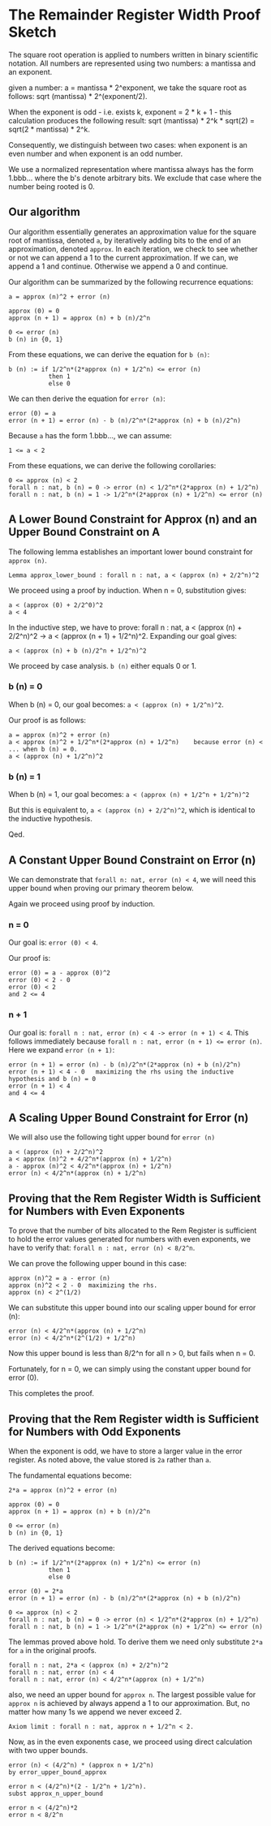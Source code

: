 The Remainder Register Width Proof Sketch
=========================================

The square root operation is applied to numbers written in binary scientific notation. All numbers are represented using two numbers: a mantissa and an exponent.

given a number: a = mantissa * 2^exponent, we take the square root as follows: sqrt (mantissa) * 2^(exponent/2).

When the exponent is odd - i.e. exists k, exponent = 2 * k + 1 - this calculation produces the following result: sqrt (mantissa) * 2^k * sqrt(2) = sqrt(2 * mantissa) * 2^k.

Consequently, we distinguish between two cases: when exponent is an even number and when exponent is an odd number.

We use a normalized representation where mantissa always has the form 1.bbb... where the b's denote arbitrary bits. We exclude that case where the number being rooted is 0.

Our algorithm
-------------

Our algorithm essentially generates an approximation value for the square root of mantissa, denoted `a`, by iteratively adding bits to the end of an approximation, denoted `approx`. In each iteration, we check to see whether or not we can append a 1 to the current approximation. If we can, we append a 1 and continue. Otherwise we append a 0 and continue.

Our algorithm can be summarized by the following recurrence equations:

```
a = approx (n)^2 + error (n)

approx (0) = 0
approx (n + 1) = approx (n) + b (n)/2^n

0 <= error (n)
b (n) in {0, 1}
```

From these equations, we can derive the equation for `b (n)`:

```
b (n) := if 1/2^n*(2*approx (n) + 1/2^n) <= error (n)
           then 1
           else 0
```

We can then derive the equation for `error (n)`:

```
error (0) = a
error (n + 1) = error (n) - b (n)/2^n*(2*approx (n) + b (n)/2^n)
```

Because `a` has the form 1.bbb..., we can assume:

```
1 <= a < 2
```

From these equations, we can derive the following corollaries:

```
0 <= approx (n) < 2
forall n : nat, b (n) = 0 -> error (n) < 1/2^n*(2*approx (n) + 1/2^n)
forall n : nat, b (n) = 1 -> 1/2^n*(2*approx (n) + 1/2^n) <= error (n)
```

A Lower Bound Constraint for Approx (n) and an Upper Bound Constraint on A
--------------------------------------------------------------------------

The following lemma establishes an important lower bound constraint for `approx (n)`.

```
Lemma approx_lower_bound : forall n : nat, a < (approx (n) + 2/2^n)^2
```

We proceed using a proof by induction. When n = 0, substitution gives:

```
a < (approx (0) + 2/2^0)^2
a < 4
```

In the inductive step, we have to prove: forall n : nat, a < (approx (n) + 2/2^n)^2 -> a < (approx (n + 1) + 1/2^n)^2.
Expanding our goal gives:

```
a < (approx (n) + b (n)/2^n + 1/2^n)^2
```

We proceed by case analysis. `b (n)` either equals 0 or 1.

### b (n) = 0

When b (n) = 0, our goal becomes: `a < (approx (n) + 1/2^n)^2`.

Our proof is as follows:

```
a = approx (n)^2 + error (n)
a < approx (n)^2 + 1/2^n*(2*approx (n) + 1/2^n)    because error (n) < ... when b (n) = 0.
a < (approx (n) + 1/2^n)^2
```

### b (n) = 1

When b (n) = 1, our goal becomes: `a < (approx (n) + 1/2^n + 1/2^n)^2`

But this is equivalent to, `a < (approx (n) + 2/2^n)^2`, which is identical to the inductive hypothesis.

Qed.

A Constant Upper Bound Constraint on Error (n)
----------------------------------------------

We can demonstrate that `forall n: nat, error (n) < 4`, we will need this upper bound when proving our primary theorem below.

Again we proceed using proof by induction. 

### n = 0

Our goal is: `error (0) < 4`. 

Our proof is:

```
error (0) = a - approx (0)^2
error (0) < 2 - 0
error (0) < 2
and 2 <= 4
```

### n + 1

Our goal is: `forall n : nat, error (n) < 4 -> error (n + 1) < 4`. This follows immediately because `forall n : nat, error (n + 1) <= error (n)`. Here we expand `error (n + 1)`:

```
error (n + 1) = error (n) - b (n)/2^n*(2*approx (n) + b (n)/2^n)
error (n + 1) < 4 - 0   maximizing the rhs using the inductive hypothesis and b (n) = 0
error (n + 1) < 4
and 4 <= 4
```

A Scaling Upper Bound Constraint for Error (n)
----------------------------------------------

We will also use the following tight upper bound for `error (n)`

```
a < (approx (n) + 2/2^n)^2
a < approx (n)^2 + 4/2^n*(approx (n) + 1/2^n)
a - approx (n)^2 < 4/2^n*(approx (n) + 1/2^n)
error (n) < 4/2^n*(approx (n) + 1/2^n)
```

Proving that the Rem Register Width is Sufficient for Numbers with Even Exponents
---------------------------------------------------------------------------------

To prove that the number of bits allocated to the Rem Register is sufficient to hold the error values generated for numbers with even exponents, we have to verify that:
`forall n : nat, error (n) < 8/2^n`.

We can prove the following upper bound in this case:

```
approx (n)^2 = a - error (n)
approx (n)^2 < 2 - 0  maximizing the rhs.
approx (n) < 2^(1/2)
```

We can substitute this upper bound into our scaling upper bound for error (n):

```
error (n) < 4/2^n*(approx (n) + 1/2^n)
error (n) < 4/2^n*(2^(1/2) + 1/2^n)
```

Now this upper bound is less than 8/2^n for all n > 0, but fails when n = 0.

Fortunately, for n = 0, we can simply using the constant upper bound for error (0).

This completes the proof.

Proving that the Rem Register width is Sufficient for Numbers with Odd Exponents
--------------------------------------------------------------------------------

When the exponent is odd, we have to store a larger value in the error register. As noted above, the value stored is `2a` rather than `a`. 

The fundamental equations become:

```
2*a = approx (n)^2 + error (n)

approx (0) = 0
approx (n + 1) = approx (n) + b (n)/2^n

0 <= error (n)
b (n) in {0, 1}
```

The derived equations become:

```
b (n) := if 1/2^n*(2*approx (n) + 1/2^n) <= error (n)
           then 1
           else 0

error (0) = 2*a
error (n + 1) = error (n) - b (n)/2^n*(2*approx (n) + b (n)/2^n)

0 <= approx (n) < 2
forall n : nat, b (n) = 0 -> error (n) < 1/2^n*(2*approx (n) + 1/2^n)
forall n : nat, b (n) = 1 -> 1/2^n*(2*approx (n) + 1/2^n) <= error (n)
```

The lemmas proved above hold. To derive them we need only substitute `2*a` for `a` in the original proofs.

```
forall n : nat, 2*a < (approx (n) + 2/2^n)^2
forall n : nat, error (n) < 4
forall n : nat, error (n) < 4/2^n*(approx (n) + 1/2^n)
```

also, we need an upper bound for `approx n`. The largest possible value for `approx n` is achieved by always append a 1 to our approximation. But, no matter how many 1s we append we never exceed 2.

```
Axiom limit : forall n : nat, approx n + 1/2^n < 2.
```

Now, as in the even exponents case, we proceed using direct calculation with two upper bounds.

```
error (n) < (4/2^n) * (approx n + 1/2^n)
by error_upper_bound_approx

error n < (4/2^n)*(2 - 1/2^n + 1/2^n).
subst approx_n_upper_bound

error n < (4/2^n)*2
error n < 8/2^n
```
